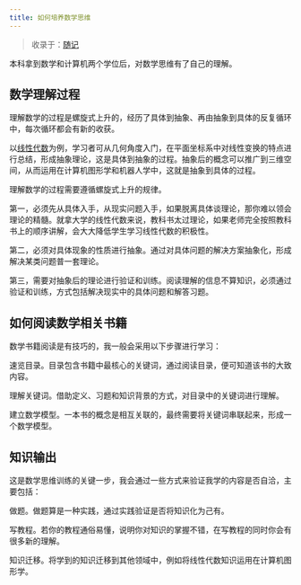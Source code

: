 ```yaml
---
title: 如何培养数学思维
---
```


> 收录于：[随记](/note/)

本科拿到数学和计算机两个学位后，对数学思维有了自己的理解。

## 数学理解过程

理解数学的过程是螺旋式上升的，经历了具体到抽象、再由抽象到具体的反复循环中，每次循环都会有新的收获。

以[线性代数](/la/)为例，学习者可从几何角度入门，在平面坐标系中对线性变换的特点进行总结，形成抽象理论，这是具体到抽象的过程。抽象后的概念可以推广到三维空间，从而运用在计算机图形学和机器人学中，这就是抽象到具体的过程。

理解数学的过程需要遵循螺旋式上升的规律。

第一，必须先从具体入手，从现实问题入手，如果脱离具体谈理论，那你难以领会理论的精髓。就拿大学的线性代数来说，教科书太过理论，如果老师完全按照教科书上的顺序讲解，会大大降低学生学习线性代数的积极性。

第二，必须对具体现象的性质进行抽象。通过对具体问题的解决方案抽象化，形成解决某类问题普一套理论。

第三，需要对抽象后的理论进行验证和训练。阅读理解的信息不算知识，必须通过验证和训练，方式包括解决现实中的具体问题和解答习题。

## 如何阅读数学相关书籍

数学书籍阅读是有技巧的，我一般会采用以下步骤进行学习：

速览目录。目录包含书籍中最核心的关键词，通过阅读目录，便可知道该书的大致内容。

理解关键词。借助定义、习题和知识背景的方式，对目录中的关键词进行理解。

建立数学模型。一本书的概念是相互关联的，最终需要将关键词串联起来，形成一个数学模型。

## 知识输出

这是数学思维训练的关键一步，我会通过一些方式来验证我学的内容是否自洽，主要包括：

做题。做题算是一种实践，通过实践验证是否将知识化为己有。

写教程。若你的教程通俗易懂，说明你对知识的掌握不错，在写教程的同时你会有很多新的理解。

知识迁移。将学到的知识迁移到其他领域中，例如将线性代数知识运用在计算机图形学。
